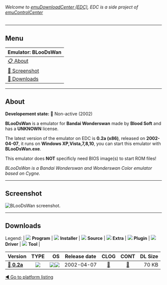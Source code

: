 ###### Welcome to [emuDownloadCenter (EDC)](https://github.com/PhoenixInteractiveNL/emuDownloadCenter/wiki/), EDC is a side project of [emuControlCenter](https://github.com/PhoenixInteractiveNL/emuControlCenter/wiki/)
***
## Menu
| **Emulator: BLooDsWan** |
|:---------|
| [:clipboard: About](#about) |
| [:sunrise: Screenshot](#screenshot) |
| [:floppy_disk: Downloads](#downloads) |
***
## About
**Developement state:** :red_circle: Non-active (2002)

**BLooDsWan** is a emulator for **Bandai Wonderswan** made by **Blood Soft** and has a **UNKNOWN** license.

The latest version of the emulator on EDC is **0.2a (x86)**, released on **2002-04-07**, it runs on **Windows XP,Vista,7,8,10**, you can start this emulator with **BLooDsWan.exe**.

This emulator does **NOT** specificly need BIOS image(s) to start ROM files!

_BLooDsWan is a Bandai Wonderswan and Wonderswan Color emulator based on Cygne._
***
## Screenshot
![](https://raw.githubusercontent.com/PhoenixInteractiveNL/emuDownloadCenter/master/hooks/bloodswan/emulator_screen_01.jpg "BLooDsWan screenshot.")
***
## Downloads
Legend: | 
![](https://raw.githubusercontent.com/wiki/PhoenixInteractiveNL/emuDownloadCenter/images_misc/icon_program_24.png) **Program** | 
![](https://raw.githubusercontent.com/wiki/PhoenixInteractiveNL/emuDownloadCenter/images_misc/icon_installer_24.png) **Installer** | 
![](https://raw.githubusercontent.com/wiki/PhoenixInteractiveNL/emuDownloadCenter/images_misc/icon_source_code_24.png) **Source** | 
![](https://raw.githubusercontent.com/wiki/PhoenixInteractiveNL/emuDownloadCenter/images_misc/icon_extra_24.png) **Extra** | 
![](https://raw.githubusercontent.com/wiki/PhoenixInteractiveNL/emuDownloadCenter/images_misc/icon_plugin_24.png) **Plugin** | 
![](https://raw.githubusercontent.com/wiki/PhoenixInteractiveNL/emuDownloadCenter/images_misc/icon_driver_24.png) **Driver** | 
![](https://raw.githubusercontent.com/wiki/PhoenixInteractiveNL/emuDownloadCenter/images_misc/icon_tool_24.png) **Tool** | 
 
| Version | TYPE | OS | Release date | CLOG | CONT | DL Size |
|:--------|:----:|---:|:------------:|:----:|:----:|--------:|
| [:floppy_disk: **0.2a**](https://github.com/PhoenixInteractiveNL/edc-repo0007/raw/master/bloodswan/0.2a.7z) | ![](https://raw.githubusercontent.com/wiki/PhoenixInteractiveNL/emuDownloadCenter/images_misc/icon_program_24.png) | ![](https://raw.githubusercontent.com/wiki/PhoenixInteractiveNL/emuDownloadCenter/images_misc/logo_windows_24.png)![](https://raw.githubusercontent.com/wiki/PhoenixInteractiveNL/emuDownloadCenter/images_misc/icon_32-bit_24.png) | 2002-04-07 | [:page_facing_up:](https://github.com/PhoenixInteractiveNL/edc-repo0007/blob/master/bloodswan/0.2a_changelog.txt) | [:mag_right:](https://github.com/PhoenixInteractiveNL/edc-repo0007/blob/master/bloodswan/0.2a_contents.txt) | 70 KB |

[:arrow_backward: Go to platform listing](https://github.com/PhoenixInteractiveNL/emuDownloadCenter/wiki/EDC-Platform-List)
